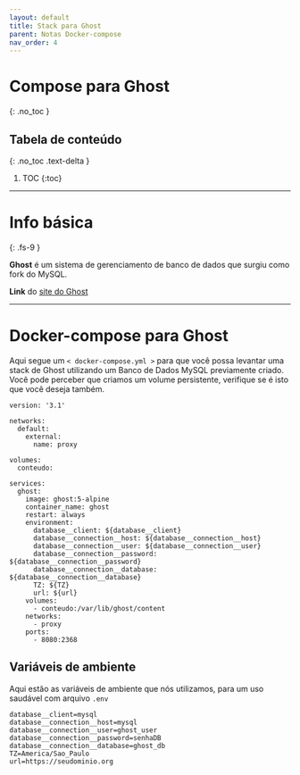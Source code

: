 ```yaml
---
layout: default
title: Stack para Ghost
parent: Notas Docker-compose
nav_order: 4
---
```


# Compose para Ghost
{: .no_toc }

## Tabela de conteúdo
{: .no_toc .text-delta }

1. TOC
{:toc}

---

# Info básica
{: .fs-9 }

**Ghost** é um sistema de gerenciamento de banco de dados que surgiu como fork do MySQL.

**Link** do [site do Ghost](https://www.phpmyadmin.net/)


---

# Docker-compose para Ghost
Aqui segue um `< docker-compose.yml >` para que você possa levantar uma stack de Ghost utilizando um Banco de Dados MySQL previamente criado. Você pode perceber que criamos um volume persistente, verifique se é isto que você deseja também.

<div class="code-example" markdown="1">

```
version: '3.1'

networks:
  default:
    external:
      name: proxy

volumes:
  conteudo:

services:
  ghost:
    image: ghost:5-alpine
    container_name: ghost
    restart: always
    environment:
      database__client: ${database__client}
      database__connection__host: ${database__connection__host}
      database__connection__user: ${database__connection__user}
      database__connection__password: ${database__connection__password}
      database__connection__database: ${database__connection__database}
      TZ: ${TZ}
      url: ${url}
    volumes:
      - conteudo:/var/lib/ghost/content
    networks:
      - proxy
    ports:
      - 8080:2368
```

</div>

## Variáveis de ambiente
Aqui estão as variáveis de ambiente que nós utilizamos, para um uso saudável com arquivo `.env`


```
database__client=mysql
database__connection__host=mysql
database__connection__user=ghost_user
database__connection__password=senhaDB
database__connection__database=ghost_db
TZ=America/Sao_Paulo
url=https://seudominio.org
```